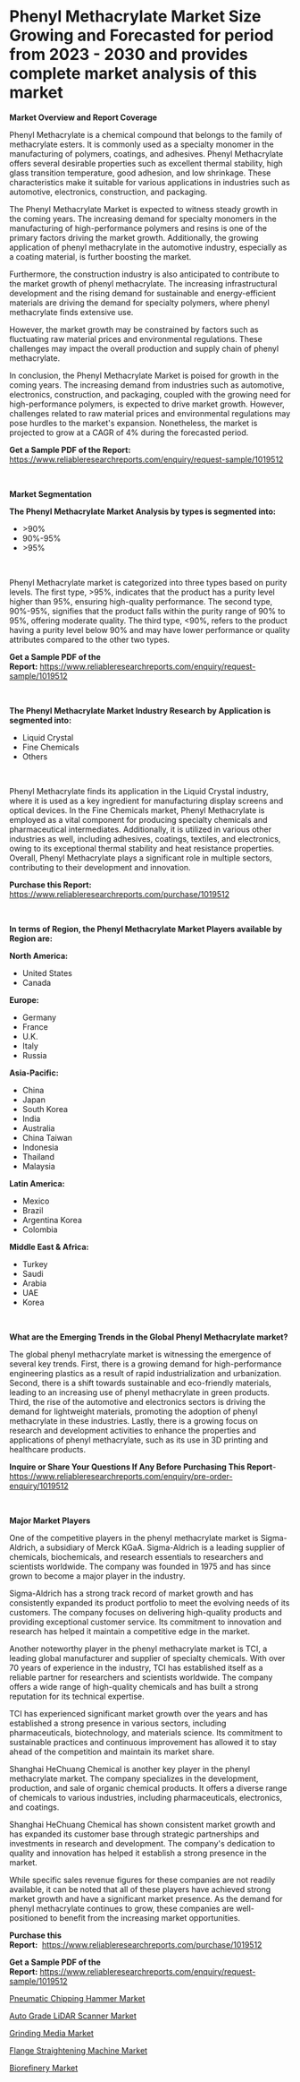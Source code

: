 <p><h1>Phenyl Methacrylate Market Size Growing and Forecasted for period from 2023 - 2030 and provides complete market analysis of this market</h1></p><p><strong>Market Overview and Report Coverage</strong></p>
<p><p>Phenyl Methacrylate is a chemical compound that belongs to the family of methacrylate esters. It is commonly used as a specialty monomer in the manufacturing of polymers, coatings, and adhesives. Phenyl Methacrylate offers several desirable properties such as excellent thermal stability, high glass transition temperature, good adhesion, and low shrinkage. These characteristics make it suitable for various applications in industries such as automotive, electronics, construction, and packaging.</p><p>The Phenyl Methacrylate Market is expected to witness steady growth in the coming years. The increasing demand for specialty monomers in the manufacturing of high-performance polymers and resins is one of the primary factors driving the market growth. Additionally, the growing application of phenyl methacrylate in the automotive industry, especially as a coating material, is further boosting the market.</p><p>Furthermore, the construction industry is also anticipated to contribute to the market growth of phenyl methacrylate. The increasing infrastructural development and the rising demand for sustainable and energy-efficient materials are driving the demand for specialty polymers, where phenyl methacrylate finds extensive use.</p><p>However, the market growth may be constrained by factors such as fluctuating raw material prices and environmental regulations. These challenges may impact the overall production and supply chain of phenyl methacrylate.</p><p>In conclusion, the Phenyl Methacrylate Market is poised for growth in the coming years. The increasing demand from industries such as automotive, electronics, construction, and packaging, coupled with the growing need for high-performance polymers, is expected to drive market growth. However, challenges related to raw material prices and environmental regulations may pose hurdles to the market's expansion. Nonetheless, the market is projected to grow at a CAGR of 4% during the forecasted period.</p></p>
<p><strong>Get a Sample PDF of the Report:</strong> <a href="https://www.reliableresearchreports.com/enquiry/request-sample/1019512">https://www.reliableresearchreports.com/enquiry/request-sample/1019512</a></p>
<p>&nbsp;</p>
<p><strong>Market Segmentation</strong></p>
<p><strong>The Phenyl Methacrylate Market Analysis by types is segmented into:</strong></p>
<p><ul><li>>90%</li><li>90%-95%</li><li>>95%</li></ul></p>
<p>&nbsp;</p>
<p><p>Phenyl Methacrylate market is categorized into three types based on purity levels. The first type, >95%, indicates that the product has a purity level higher than 95%, ensuring high-quality performance. The second type, 90%-95%, signifies that the product falls within the purity range of 90% to 95%, offering moderate quality. The third type, <90%, refers to the product having a purity level below 90% and may have lower performance or quality attributes compared to the other two types.</p></p>
<p><strong>Get a Sample PDF of the Report:</strong>&nbsp;<a href="https://www.reliableresearchreports.com/enquiry/request-sample/1019512">https://www.reliableresearchreports.com/enquiry/request-sample/1019512</a></p>
<p>&nbsp;</p>
<p><strong>The Phenyl Methacrylate Market Industry Research by Application is segmented into:</strong></p>
<p><ul><li>Liquid Crystal</li><li>Fine Chemicals</li><li>Others</li></ul></p>
<p>&nbsp;</p>
<p><p>Phenyl Methacrylate finds its application in the Liquid Crystal industry, where it is used as a key ingredient for manufacturing display screens and optical devices. In the Fine Chemicals market, Phenyl Methacrylate is employed as a vital component for producing specialty chemicals and pharmaceutical intermediates. Additionally, it is utilized in various other industries as well, including adhesives, coatings, textiles, and electronics, owing to its exceptional thermal stability and heat resistance properties. Overall, Phenyl Methacrylate plays a significant role in multiple sectors, contributing to their development and innovation.</p></p>
<p><strong>Purchase this Report:</strong>&nbsp; <a href="https://www.reliableresearchreports.com/purchase/1019512">https://www.reliableresearchreports.com/purchase/1019512</a></p>
<p>&nbsp;</p>
<p><strong>In terms of Region, the Phenyl Methacrylate Market Players available by Region are:</strong></p>
<p>
    <p> <strong> North America: </strong>
        <ul>
            <li>United States</li>
            <li>Canada</li>
        </ul>
        </p> 
    <p> <strong> Europe: </strong>
        <ul>
            <li>Germany</li>
            <li>France</li>
            <li>U.K.</li>
            <li>Italy</li>
            <li>Russia</li>
        </ul>
        </p> 
    <p> <strong> Asia-Pacific: </strong>
        <ul>
            <li>China</li>
            <li>Japan</li>
            <li>South Korea</li>
            <li>India</li>
            <li>Australia</li>
            <li>China Taiwan</li>
            <li>Indonesia</li>
            <li>Thailand</li>
            <li>Malaysia</li>
        </ul>
        </p> 
    <p> <strong> Latin America: </strong>
        <ul>
            <li>Mexico</li>
            <li>Brazil</li>
            <li>Argentina Korea</li>
            <li>Colombia</li>
        </ul>
        </p> 
    <p> <strong> Middle East & Africa: </strong>
        <ul>
            <li>Turkey</li>
            <li>Saudi</li>
            <li>Arabia</li>
            <li>UAE</li>
            <li>Korea</li>
        </ul>
    </p>
    </p>
<p>&nbsp;</p>
<p><strong>What are the Emerging Trends in the Global Phenyl Methacrylate market?</strong></p>
<p><p>The global phenyl methacrylate market is witnessing the emergence of several key trends. First, there is a growing demand for high-performance engineering plastics as a result of rapid industrialization and urbanization. Second, there is a shift towards sustainable and eco-friendly materials, leading to an increasing use of phenyl methacrylate in green products. Third, the rise of the automotive and electronics sectors is driving the demand for lightweight materials, promoting the adoption of phenyl methacrylate in these industries. Lastly, there is a growing focus on research and development activities to enhance the properties and applications of phenyl methacrylate, such as its use in 3D printing and healthcare products.</p></p>
<p><strong>Inquire or Share Your Questions If Any Before Purchasing This Report</strong>- <a href="https://www.reliableresearchreports.com/enquiry/pre-order-enquiry/1019512">https://www.reliableresearchreports.com/enquiry/pre-order-enquiry/1019512</a></p>
<p>&nbsp;</p>
<p><strong>Major Market Players</strong></p>
<p><p>One of the competitive players in the phenyl methacrylate market is Sigma-Aldrich, a subsidiary of Merck KGaA. Sigma-Aldrich is a leading supplier of chemicals, biochemicals, and research essentials to researchers and scientists worldwide. The company was founded in 1975 and has since grown to become a major player in the industry.</p><p>Sigma-Aldrich has a strong track record of market growth and has consistently expanded its product portfolio to meet the evolving needs of its customers. The company focuses on delivering high-quality products and providing exceptional customer service. Its commitment to innovation and research has helped it maintain a competitive edge in the market.</p><p>Another noteworthy player in the phenyl methacrylate market is TCI, a leading global manufacturer and supplier of specialty chemicals. With over 70 years of experience in the industry, TCI has established itself as a reliable partner for researchers and scientists worldwide. The company offers a wide range of high-quality chemicals and has built a strong reputation for its technical expertise.</p><p>TCI has experienced significant market growth over the years and has established a strong presence in various sectors, including pharmaceuticals, biotechnology, and materials science. Its commitment to sustainable practices and continuous improvement has allowed it to stay ahead of the competition and maintain its market share.</p><p>Shanghai HeChuang Chemical is another key player in the phenyl methacrylate market. The company specializes in the development, production, and sale of organic chemical products. It offers a diverse range of chemicals to various industries, including pharmaceuticals, electronics, and coatings.</p><p>Shanghai HeChuang Chemical has shown consistent market growth and has expanded its customer base through strategic partnerships and investments in research and development. The company's dedication to quality and innovation has helped it establish a strong presence in the market.</p><p>While specific sales revenue figures for these companies are not readily available, it can be noted that all of these players have achieved strong market growth and have a significant market presence. As the demand for phenyl methacrylate continues to grow, these companies are well-positioned to benefit from the increasing market opportunities.</p></p>
<p><strong>Purchase this Report:</strong>&nbsp;&nbsp;<a href="https://www.reliableresearchreports.com/purchase/1019512">https://www.reliableresearchreports.com/purchase/1019512</a></p>
<p></p>
<p><strong>Get a Sample PDF of the Report:</strong>&nbsp;<a href="https://www.reliableresearchreports.com/enquiry/request-sample/1019512">https://www.reliableresearchreports.com/enquiry/request-sample/1019512</a></p>
<p><p><a href="https://medium.com/@gabriellemcgrath66/pneumatic-chipping-hammer-market-size-cagr-trends-2024-2030-99457912394c">Pneumatic Chipping Hammer Market</a></p><p><a href="https://www.linkedin.com/pulse/auto-grade-lidar-scanner-market-size-2023-2030-global-dmdfe/">Auto Grade LiDAR Scanner Market</a></p><p><a href="https://github.com/AKSHATREPORTPRIME/Market-Research-Report-List-1/blob/main/grinding-media-market.md">Grinding Media Market</a></p><p><a href="https://medium.com/@carolclarkson766/flange-straightening-machine-market-outlook-industry-overview-and-forecast-2023-to-2030-b859c40e36bf">Flange Straightening Machine Market</a></p><p><a href="https://github.com/Chiragrp26/Market-Research-Report-List-1/blob/main/biorefinery-market.md">Biorefinery Market</a></p></p>